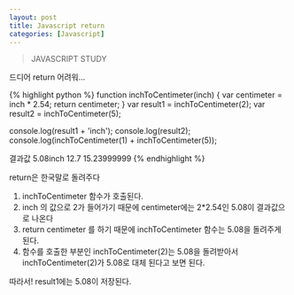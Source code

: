 ```yaml
---
layout: post
title: Javascript return
categories: [Javascript]
---
```

> JAVASCRIPT STUDY

<p>드디어 return 어려워...</p>

{% highlight python %}
  function inchToCentimeter(inch) {
    var centimeter = inch * 2.54;
    return centimeter;
  }
  var result1 = inchToCentimeter(2);
  var result2 = inchToCentimeter(5);

  console.log(result1 + 'inch');
  console.log(result2);
  console.log(inchToCentimeter(1) + inchToCentimeter(5));

  결과값
  5.08inch
  12.7
  15.23999999
{% endhighlight %}

<p class="txt_point">return은 한국말로 돌려주다</p>

1. inchToCentimeter 함수가 호출된다.
2. inch 의 값으로 2가 들어가기 때문에 centimeter에는 2*2.54인 5.08이 결과값으로 나온다
3. return centimeter 를 하기 때문에 inchToCentimeter 함수는 5.08을 돌려주게 된다.
4. 함수를 호출한 부분인 inchToCentimeter(2)는 5.08을 돌려받아서 inchToCentimeter(2)가 5.08로 대체 된다고 보면 된다.

<p>따라서! result1에는 5.08이 저장된다.</p>









